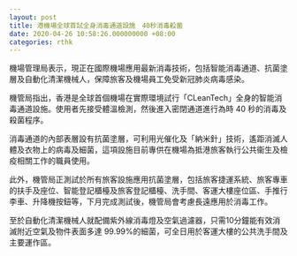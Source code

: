```yaml
---
layout: post
title: 港機場全球首試全身消毒通道設施　40秒消毒殺菌
date: 2020-04-26 10:58:26.000000000 +08:00
categories: rthk
---
```


機場管理局表示，現正在國際機場應用最新消毒技術，包括智能消毒通道、抗菌塗層及自動化清潔機械人，保障旅客及機場員工免受新冠肺炎病毒感染。

機管局指出，香港是全球首個機場在實際環境試行「CLeanTech」全身的智能消毒通道設施。使用者先接受體溫檢測，然後進入密閉通道進行為時 40 秒的消毒及殺菌程序。

消毒通道的內部表層設有抗菌塗層，可利用光催化及「納米針」技術，遙距消滅人體及衣物上的病毒及細菌，這項設施目前專供在機場為抵港旅客執行公共衞生及檢疫相關工作的職員使用。

此外，機管局正測試於所有旅客設施應用抗菌塗層，包括旅客捷運系統、旅客專車的扶手及座位、智能登記櫃檯及旅客登記櫃檯、洗手間、客運大樓座位區、手推行李車、升降機按鈕等，下月完成測試後，機管局會考慮長遠應用於消毒工作。

至於自動化清潔機械人就配備紫外線消毒燈及空氣過濾器，只需10分鐘能有效消滅附近空氣及物件表面多達 99.99%的細菌，可全日用於客運大樓的公共洗手間及主要運作區。
